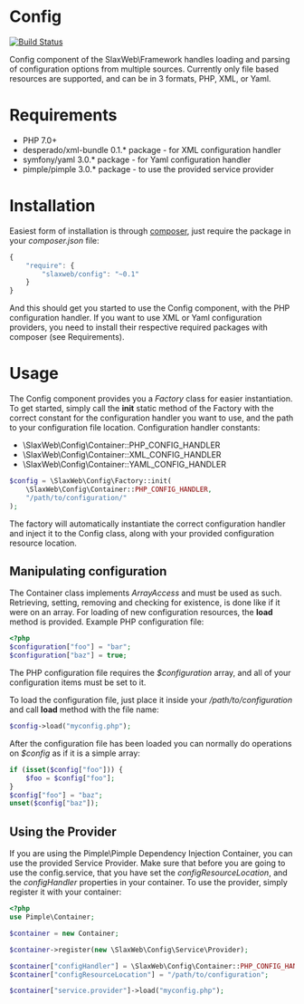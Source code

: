 # Config

[![Build Status](https://travis-ci.org/SlaxWeb/Config.svg?branch=0.1.0)](https://travis-ci.org/SlaxWeb/Config)

Config component of the SlaxWeb\Framework handles loading and parsing of
configuration options from multiple sources. Currently only file based
resources are supported, and can be in 3 formats, PHP, XML, or Yaml.

Requirements
============

* PHP 7.0+
* desperado/xml-bundle 0.1.\* package - for XML configuration handler
* symfony/yaml 3.0.\* package - for Yaml configuration handler
* pimple/pimple 3.0.\* package - to use the provided service provider

Installation
============

Easiest form of installation is through [composer](https://getcomposer.org/),
just require the package in your *composer.json* file:

```js
{
    "require": {
        "slaxweb/config": "~0.1"
    }
}
```

And this should get you started to use the Config component, with the PHP
configuration handler. If you want to use XML or Yaml configuration providers,
you need to install their respective required packages with composer (see
Requirements).

Usage
=====

The Config component provides you a *Factory* class for easier instantiation.
To get started, simply call the **init** static method of the Factory with
the correct constant for the configuration handler you want to use, and the path
to your configuration file location. Configuration handler constants:
* \SlaxWeb\Config\Container::PHP_CONFIG_HANDLER
* \SlaxWeb\Config\Container::XML_CONFIG_HANDLER
* \SlaxWeb\Config\Container::YAML_CONFIG_HANDLER

```php
$config = \SlaxWeb\Config\Factory::init(
    \SlaxWeb\Config\Container::PHP_CONFIG_HANDLER,
    "/path/to/configuration/"
);
```

The factory will automatically instantiate the correct configuration handler
and inject it to the Config class, along with your provided configuration
resource location.

Manipulating configuration
--------------------------

The Container class implements *ArrayAccess* and must be used as such.
Retrieving, setting, removing and checking for existence, is done like if it
were on an array. For loading of new configuration resources, the **load**
method is provided. Example PHP configuration file:

```php
<?php
$configuration["foo"] = "bar";
$configuration["baz"] = true;
```

The PHP configuration file requires the *$configuration* array, and all of your
configuration items must be set to it.

To load the configuration file, just place it inside your
*/path/to/configuration* and call **load** method with the file name:

```php
$config->load("myconfig.php");
```

After the configuration file has been loaded you can normally do operations on
*$config* as if it is a simple array:

```php
if (isset($config["foo"])) {
    $foo = $config["foo"];
}
$config["foo"] = "baz";
unset($config["baz"]);
```

Using the Provider
------------------

If you are using the Pimple\Pimple Dependency Injection Container, you can use
the provided Service Provider. Make sure that before you are going to use the
config.service, that you have set the *configResourceLocation*, and the
*configHandler* properties in your container. To use the provider, simply
register it with your container:

```php
<?php
use Pimple\Container;

$container = new Container;

$container->register(new \SlaxWeb\Config\Service\Provider);

$container["configHandler"] = \SlaxWeb\Config\Container::PHP_CONFIG_HANDLER;
$container["configResourceLocation"] = "/path/to/configuration";

$container["service.provider"]->load("myconfig.php");
```
